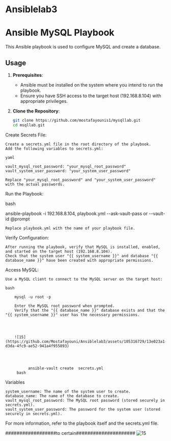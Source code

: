 # Ansiblelab3


# Ansible MySQL Playbook

This Ansible playbook is used to configure MySQL and create a database.

## Usage

1. **Prerequisites**:
   - Ansible must be installed on the system where you intend to run the playbook.
   - Ensure you have SSH access to the target host (192.168.8.104) with appropriate privileges.

2. **Clone the Repository**:
   ```bash
   git clone https://github.com/mostafayounis1/mysqllab.git
   cd msqllab.git


Create Secrets File:

    Create a secrets.yml file in the root directory of the playbook.
    Add the following variables to secrets.yml:

    yaml

    vault_mysql_root_password: "your_mysql_root_password"
    vault_system_user_password: "your_system_user_password"

    Replace "your_mysql_root_password" and "your_system_user_password" with the actual passwords.

Run the Playbook:

bash

ansible-playbook -i 192.168.8.104, playbook.yml --ask-vault-pass    or   --vault-id @prompt

    Replace playbook.yml with the name of your playbook file.

Verify Configuration:

    After running the playbook, verify that MySQL is installed, enabled, and started on the target host (192.168.8.104).
    Check that the system user "{{ system_username }}" and database "{{ database_name }}" have been created with appropriate permissions.

Access MySQL:

    Use a MySQL client to connect to the MySQL server on the target host:

    bash

        mysql -u root -p

        Enter the MySQL root password when prompted.
        Verify that the "{{ database_name }}" database exists and that the "{{ system_username }}" user has the necessary permissions.
        

        

        ![15](https://github.com/Mostafayouni/Ansiblelab3/assets/105316729/13e023a1-d3da-4fc9-ae52-941a4f955893)

        


              ansible-vault create  secrets.yml
         bash


         
Variables

    system_username: The name of the system user to create.
    database_name: The name of the database to create.
    vault_mysql_root_password: The MySQL root password (stored securely in secrets.yml).
    vault_system_user_password: The password for the system user (stored securely in secrets.yml).

For more information, refer to the playbook itself and the secrets.yml file.


##################to certain#####################
![15](https://github.com/Mostafayouni/Ansiblelab3/assets/105316729/a7e4f289-e733-4962-bf09-18a7a482dd2b)


